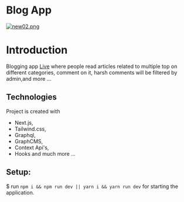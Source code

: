 # Blog App

[![new02.png](https://i.postimg.cc/dVF2kJ6Y/new02.png)](https://postimg.cc/BXhLR9RY)

# Introduction
  Blogging app [Live](https://matblog.vercel.app) where people read articles related to multiple top on different categories, comment on it, harsh comments will be filtered by admin,and more ...

## Technologies
Project is created with 
* Next.js, 
* Tailwind.css, 
* Graphql, 
* GraphCMS, 
* Context Api's, 
* Hooks and much more ...

## Setup:
$ run `npm i && npm run dev || yarn i && yarn run dev` for starting the application.
